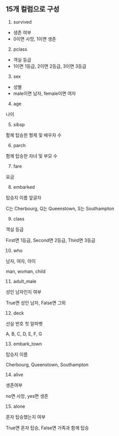 ## 15개 컬럼으로 구성
1. survived
  - 생존 여부
  - 0이면 사망, 1이면 생존
2. pclass
  - 객실 등급
  - 1이면 1등급, 2이면 2등급, 3이면 3등급
3. sex
- 성별
- male이면 남자, female이면 여자

 

4. age

나이

 

5. sibsp

함께 탑승한 형제 및 배우자 수

 

6. parch

함께 탑승한 자녀 및 부모 수

 

7. fare

요금

 

8. embarked

탑승지 이름 앞글자

C는 Cherbourg, Q는 Queenstown, S는 Southampton

 

9. class

객실 등급

First면 1등급, Second면 2등급, Third면 3등급

 

10. who

남자, 여자, 아이

man, woman, child

 

11. adult_male

성인 남자인지 여부

True면 성인 남자, False면 그외

 

12. deck

선실 번호 첫 알파벳

A, B, C, D, E, F, G

 

13. embark_town

탑승지 이름

Cherbourg, Queenstown, Southampton

 

14. alive

생존여부

no면 사망, yes면 생존

 

15. alone

혼자 탑승했는지 여부

True면 혼자 탑승, False면 가족과 함께 탑승

